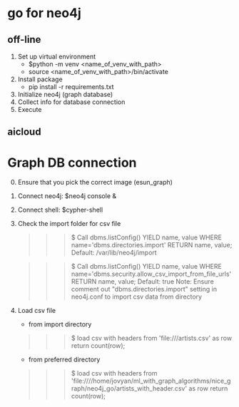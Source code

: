 # go for neo4j
## off-line
1. Set up virtual environment
   - $python -m venv <name_of_venv_with_path>
   - source <name_of_venv_with_path>/bin/activate
2. Install package
   - pip install -r requirements.txt
3. Initialize neo4j (graph database)
4. Collect info for database connection
5. Execute

## aicloud
# Graph DB connection
0. Ensure that you pick the correct image (esun_graph)
1. Connect neo4j: $neo4j console &
2. Connect shell: $cypher-shell
3. Check the import folder for csv file
    >>> $ Call dbms.listConfig() YIELD name, value
             WHERE name='dbms.directories.import'
             RETURN name, value;
    >>> Default: /var/lib/neo4j/import

    >>> $ Call dbms.listConfig() YIELD name, value
             WHERE name='dbms.security.allow_csv_import_from_file_urls'
             RETURN name, value;
    >>> Default: true
    Note: Ensure comment out "dbms.directories.import" setting in neo4j.conf to import csv data from directory

4. Load csv file 
    - from import directory
    >>> $ load csv with headers from 'file:///artists.csv' as row return count(row);
    - from preferred directory
    >>> $ load csv with headers from 'file:////home/jovyan/ml_with_graph_algorithms/nice_graph/neo4j_go/artists_with_header.csv' as row return count(row);
 
 